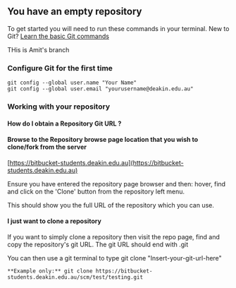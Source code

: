 ## You have an empty repository

To get started you will need to run these commands in your terminal.
New to Git? [Learn the basic Git commands](http://docs.atlassian.com/bitbucketserver/docs-061/Basic+Git+commands?utm_campaign=in-app-help&amp;utm_medium=in-app-help&amp;utm_source=stash)

  THis is Amit's branch
### Configure Git for the first time

    git config --global user.name "Your Name"
    git config --global user.email "yourusername@deakin.edu.au"

	
### Working with your repository


#### **How do I obtain a Repository Git URL ?**
  
  
#### Browse to the Repository browse page location that you wish to clone/fork from the server
[https://bitbucket-students.deakin.edu.au](https://bitbucket-students.deakin.edu.au)

Ensure you have entered the repository page browser and then: hover, find and click on the &#39;Clone&#39; button from the repository left menu.

This should show you the full URL of the repository which you can use.


#### **I just want to clone a repository**

If you want to simply clone a repository then visit the repo page, find and copy the repository&#39;s git URL. The git URL should end with .git

You can then use a git terminal to type
git clone &quot;Insert-your-git-url-here&quot;

  
    **Example only:** git clone https://bitbucket-students.deakin.edu.au/scm/test/testing.git
    